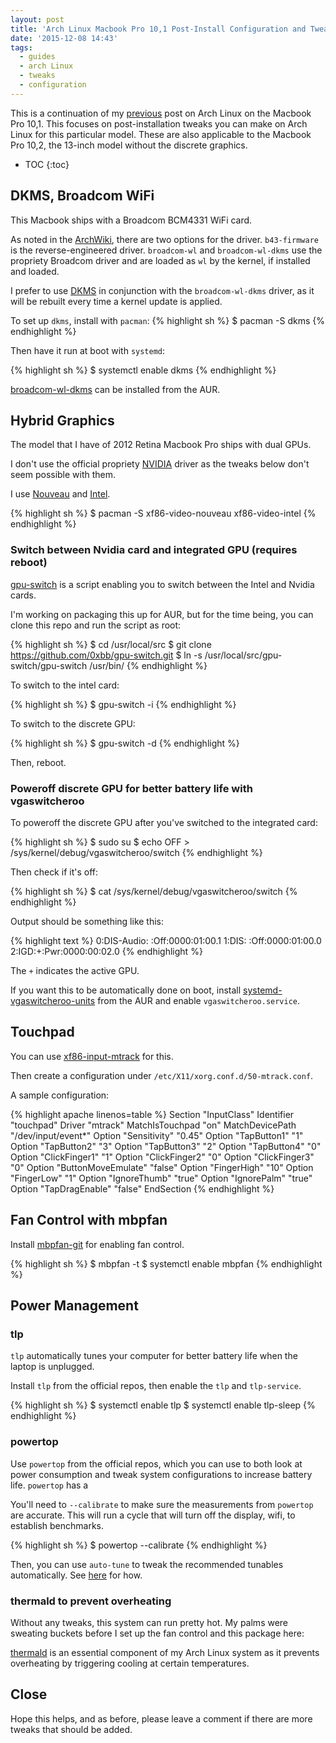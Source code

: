 ```yaml
---
layout: post
title: 'Arch Linux Macbook Pro 10,1 Post-Install Configuration and Tweaks'
date: '2015-12-08 14:43'
tags:
  - guides
  - arch Linux
  - tweaks
  - configuration
---
```


This is a continuation of my [previous](http://ajwrit.es/2015/12/05/triple-boot-os-x-windows-81-and-arch-linux-on-2012-retina-macbook-pro/) post on Arch Linux on the Macbook Pro 10,1. This focuses on post-installation tweaks you can make on Arch Linux for this particular model. These are also applicable to the Macbook Pro 10,2, the 13-inch model without the discrete graphics.

* TOC
{:toc}

## DKMS, Broadcom WiFi

This Macbook ships with a Broadcom BCM4331 WiFi card.

As noted in the [ArchWiki](https://wiki.archlinux.org/index.php/MacBookPro10,x#Wi-Fi), there are two options for the driver. `b43-firmware` is the reverse-engineered driver. `broadcom-wl` and `broadcom-wl-dkms` use the propriety Broadcom driver and are loaded as `wl` by the kernel, if installed and loaded.

I prefer to use [DKMS](https://wiki.archlinux.org/index.php/Dynamic_Kernel_Module_Support) in conjunction with the `broadcom-wl-dkms` driver, as it will be rebuilt every time a kernel update is applied.

To set up `dkms`, install with `pacman`:
{% highlight sh %}
$ pacman -S dkms
{% endhighlight %}

Then have it run at boot with `systemd`:

{% highlight sh %}
$ systemctl enable dkms
{% endhighlight %}

[broadcom-wl-dkms](https://aur.archlinux.org/packages/broadcom-wl-dkms) can be installed from the AUR.

## Hybrid Graphics

The model that I have of 2012 Retina Macbook Pro ships with dual GPUs.

I don't use the official propriety [NVIDIA](https://wiki.archlinux.org/index.php/NVIDIA) driver as the tweaks below don't seem possible with them.  

I use [Nouveau](https://wiki.archlinux.org/index.php/Nouveau) and [Intel](https://wiki.archlinux.org/index.php/Intel_graphics#Installation).

{% highlight sh %}
$ pacman -S xf86-video-nouveau xf86-video-intel
{% endhighlight %}

### Switch between Nvidia card and integrated GPU (requires reboot)

[gpu-switch](https://github.com/0xbb/gpu-switch) is a script enabling you to switch between the Intel and Nvidia cards.

I'm working on packaging this up for AUR, but for the time being, you can clone this repo and run the script as root:

{% highlight sh %}
$ cd /usr/local/src
$ git clone https://github.com/0xbb/gpu-switch.git
$ ln -s /usr/local/src/gpu-switch/gpu-switch /usr/bin/
{% endhighlight %}

To switch to the intel card:

{% highlight sh %}
$ gpu-switch -i
{% endhighlight %}

To switch to the discrete GPU:

{% highlight sh %}
$ gpu-switch -d
{% endhighlight %}

Then, reboot.

### Poweroff discrete GPU for better battery life with vgaswitcheroo

To poweroff the discrete GPU after you've switched to the integrated card:

{% highlight sh %}
$ sudo su
$ echo OFF > /sys/kernel/debug/vgaswitcheroo/switch
{% endhighlight %}

Then check if it's off:

{% highlight sh %}
$ cat /sys/kernel/debug/vgaswitcheroo/switch
{% endhighlight %}

Output should be something like this:

{% highlight text %}
0:DIS-Audio: :Off:0000:01:00.1
1:DIS: :Off:0000:01:00.0
2:IGD:+:Pwr:0000:00:02.0
{% endhighlight %}

The `+` indicates the active GPU.

If you want this to be automatically done on boot, install [systemd-vgaswitcheroo-units](https://aur.archlinux.org/packages/systemd-vgaswitcheroo-units) from the AUR and enable `vgaswitcheroo.service`.

## Touchpad

You can use [xf86-input-mtrack](https://aur.archlinux.org/packages/xf86-input-mtrack-git/) for this.

Then create a configuration under `/etc/X11/xorg.conf.d/50-mtrack.conf`.

A sample configuration:

{% highlight apache linenos=table %}
Section "InputClass"
  Identifier "touchpad"
  Driver "mtrack"
  MatchIsTouchpad "on"
  MatchDevicePath "/dev/input/event*"
  Option "Sensitivity" "0.45"
  Option "TapButton1" "1"
  Option "TapButton2" "3"
  Option "TapButton3" "2"
  Option "TapButton4" "0"
  Option "ClickFinger1" "1"
  Option "ClickFinger2" "0"
  Option "ClickFinger3" "0"
  Option "ButtonMoveEmulate" "false"
  Option "FingerHigh" "10"
  Option "FingerLow" "1"
  Option "IgnoreThumb" "true"
  Option "IgnorePalm" "true"
  Option "TapDragEnable" "false"
EndSection
{% endhighlight %}

## Fan Control with mbpfan

Install [mbpfan-git](https://aur.archlinux.org/packages/mbpfan-git/) for enabling fan control.

{% highlight sh %}
$ mbpfan -t
$ systemctl enable mbpfan
{% endhighlight %}

## Power Management

### tlp

`tlp` automatically tunes your computer for better battery life when the laptop is unplugged.

Install `tlp` from the official repos, then enable the `tlp` and `tlp-service`.

{% highlight sh %}
$ systemctl enable tlp
$ systemctl enable tlp-sleep
{% endhighlight %}

### powertop

Use `powertop` from the official repos, which you can use to both look at power consumption and tweak system configurations to increase battery life. `powertop` has a

You'll need to `--calibrate` to make sure the measurements from `powertop` are accurate. This will run a cycle that will turn off the display, wifi, to establish benchmarks.

{% highlight sh %}
$ powertop --calibrate
{% endhighlight %}

Then, you can use `auto-tune` to tweak the recommended tunables automatically. See [here](https://wiki.archlinux.org/index.php/Powertop#Tips_and_tricks) for how.

### thermald to prevent overheating

Without any tweaks, this system can run pretty hot. My palms were sweating buckets before I set up the fan control and this package here:

[thermald](https://aur.archlinux.org/packages/thermald/) is an essential component of my Arch Linux system as it prevents overheating by triggering cooling at certain temperatures.

## Close

Hope this helps, and as before, please leave a comment if there are more tweaks that should be added.
